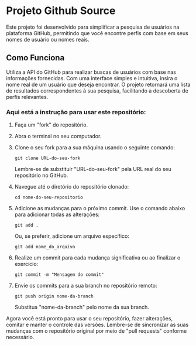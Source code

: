 # Projeto Github Source
Este projeto foi desenvolvido para simplificar a pesquisa de usuários na plataforma GitHub, permitindo que você encontre perfis com base em seus nomes de usuário ou nomes reais.

## Como Funciona
Utiliza a API do GitHub para realizar buscas de usuários com base nas informações fornecidas. Com uma interface simples e intuitiva, insira o nome real de um usuário que deseja encontrar. O projeto retornará uma lista de resultados correspondentes à sua pesquisa, facilitando a descoberta de perfis relevantes.


### Aqui está a instrução para usar este repositório:

1. Faça um "fork" do repositório.
2. Abra o terminal no seu computador.
3. Clone o seu fork para a sua máquina usando o seguinte comando:

   ```
   git clone URL-do-seu-fork
   ```

   Lembre-se de substituir "URL-do-seu-fork" pela URL real do seu repositório no GitHub.

4. Navegue até o diretório do repositório clonado:

   ```
   cd nome-do-seu-repositorio
   ```

5. Adicione as mudanças para o próximo commit. Use o comando abaixo para adicionar todas as alterações:

   ```
   git add .
   ```

   Ou, se preferir, adicione um arquivo específico:

   ```
   git add nome_do_arquivo
   ```

6. Realize um commit para cada mudança significativa ou ao finalizar o exercício:

   ```
   git commit -m "Mensagem do commit"
   ```

7. Envie os commits para a sua branch no repositório remoto:

   ```
   git push origin nome-da-branch
   ```

   Substitua "nome-da-branch" pelo nome da sua branch.

Agora você está pronto para usar o seu repositório, fazer alterações, comitar e manter o controle das versões. Lembre-se de sincronizar as suas mudanças com o repositório original por meio de "pull requests" conforme necessário.


